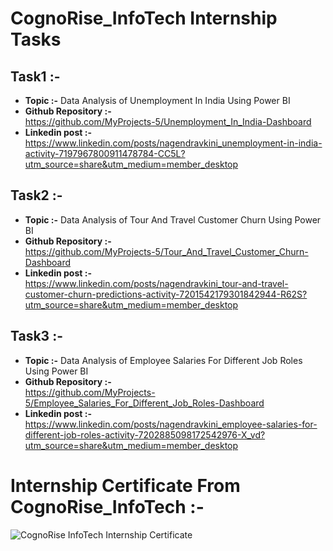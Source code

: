 # CognoRise_InfoTech Internship Tasks

## Task1 :-                                                                                                                             
* **Topic :-**      Data Analysis of Unemployment In India Using Power BI
* **Github Repository :-**                                                                                                                    
  https://github.com/MyProjects-5/Unemployment_In_India-Dashboard
* **Linkedin post :-**                                                                                                                                        
  https://www.linkedin.com/posts/nagendravkini_unemployment-in-india-activity-7197967800911478784-CC5L?utm_source=share&utm_medium=member_desktop

## Task2 :-
* **Topic :-**      Data Analysis of Tour And Travel Customer Churn Using Power BI
* **Github Repository :-**                                   
  https://github.com/MyProjects-5/Tour_And_Travel_Customer_Churn-Dashboard
* **Linkedin post :-**                                                                 
  https://www.linkedin.com/posts/nagendravkini_tour-and-travel-customer-churn-predictions-activity-7201542179301842944-R62S?utm_source=share&utm_medium=member_desktop
                                                                                                              
## Task3 :-
* **Topic :-**      Data Analysis of Employee Salaries For Different Job Roles Using Power BI                                                                  
* **Github Repository :-**                                                                                                                                     
  https://github.com/MyProjects-5/Employee_Salaries_For_Different_Job_Roles-Dashboard                                                                            
* **Linkedin post :-**                                                
  https://www.linkedin.com/posts/nagendravkini_employee-salaries-for-different-job-roles-activity-7202885098172542976-X_vd?utm_source=share&utm_medium=member_desktop

# Internship Certificate From CognoRise_InfoTech :-
![CognoRise InfoTech Internship Certificate](https://github.com/nagendravkini/CognoRise_InfoTech-Data_Analytics-Internship_Tasks/assets/140932670/57e9594e-7c09-4b16-8eda-ffa3430d100e)
